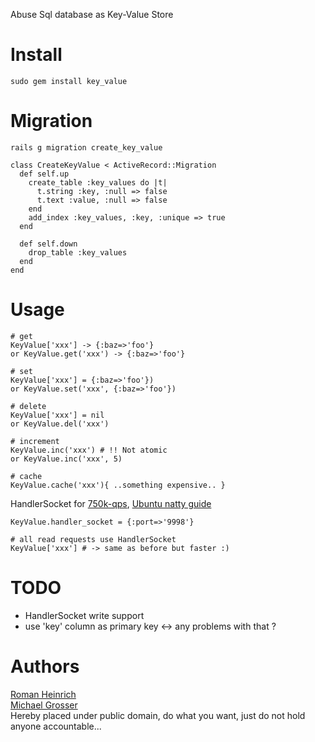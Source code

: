 Abuse Sql database as Key-Value Store

Install
=======
    sudo gem install key_value

Migration
=========
`rails g migration create_key_value`

    class CreateKeyValue < ActiveRecord::Migration
      def self.up
        create_table :key_values do |t|
          t.string :key, :null => false
          t.text :value, :null => false
        end
        add_index :key_values, :key, :unique => true
      end

      def self.down
        drop_table :key_values
      end
    end

Usage
=====
    # get
    KeyValue['xxx'] -> {:baz=>'foo'}
    or KeyValue.get('xxx') -> {:baz=>'foo'}

    # set
    KeyValue['xxx'] = {:baz=>'foo'})
    or KeyValue.set('xxx', {:baz=>'foo'})

    # delete
    KeyValue['xxx'] = nil
    or KeyValue.del('xxx')

    # increment
    KeyValue.inc('xxx') # !! Not atomic
    or KeyValue.inc('xxx', 5)

    # cache
    KeyValue.cache('xxx'){ ..something expensive.. }

HandlerSocket for [750k-qps](http://yoshinorimatsunobu.blogspot.com/2010/10/using-mysql-as-nosql-story-for.html),
[Ubuntu natty guide](http://grosser.it/2011/05/14/installing-mysql-handlersocket-in-ubuntu-natty-for-ruby/)

    KeyValue.handler_socket = {:port=>'9998'}

    # all read requests use HandlerSocket
    KeyValue['xxx'] # -> same as before but faster :)

TODO
====
 - HandlerSocket write support
 - use 'key' column as primary key <-> any problems with that ?

Authors
=======
[Roman Heinrich](https://github.com/mindreframer)<br/>
[Michael Grosser](http://grosser.it)<br/>
Hereby placed under public domain, do what you want, just do not hold anyone accountable...
